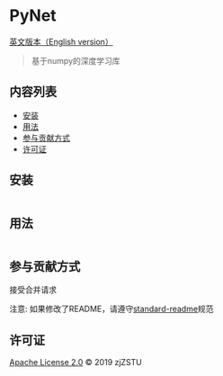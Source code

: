 # PyNet

[英文版本（English version）](./MIN_README.md)

> 基于numpy的深度学习库

## 内容列表

- [安装](#安装)
- [用法](#用法)
- [参与贡献方式](#参与贡献方式)
- [许可证](#许可证)

## 安装

```
```

## 用法

```
```

## 参与贡献方式

接受合并请求

注意: 如果修改了README，请遵守[standard-readme](https://github.com/RichardLitt/standard-readme)规范

## 许可证

[Apache License 2.0](LICENSE) © 2019 zjZSTU
